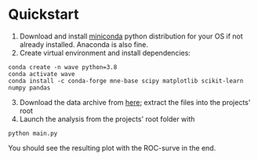 # Quickstart
1. Download and install
[miniconda](https://docs.conda.io/en/latest/miniconda.html) python
distribution for your OS if not already installed. Anaconda is also fine.
2. Create virtual environment and install dependencies:
```
conda create -n wave python=3.8
conda activate wave
conda install -c conda-forge mne-base scipy matplotlib scikit-learn numpy pandas
```
3. Download the data archive from [here](https://disk.yandex.ru/d/zbNj4Qj4Q3y3ew); extract the
files into the projects' root
4. Launch the analysis from the projects' root folder with
```
python main.py
```
You should see the resulting plot with the ROC-surve in the end.
